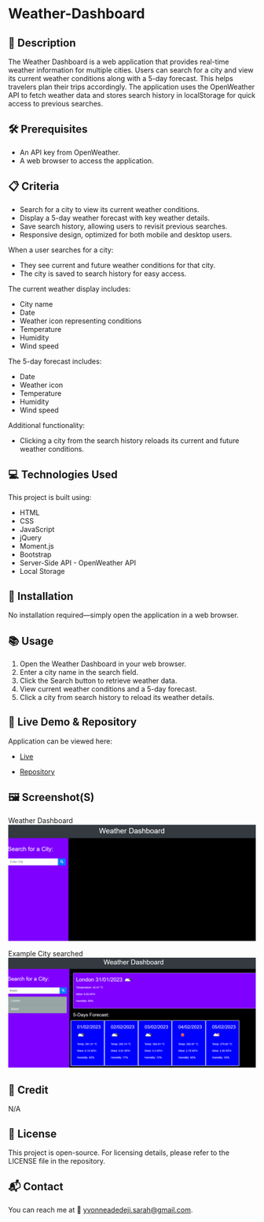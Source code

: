 # Weather-Dashboard

## 📌 Description
The Weather Dashboard is a web application that provides real-time weather information for multiple cities. Users can search for a city and view its current weather conditions along with a 5-day forecast. This helps travelers plan their trips accordingly. The application uses the OpenWeather API to fetch weather data and stores search history in localStorage for quick access to previous searches.

## 🛠 Prerequisites
* An API key from OpenWeather.
* A web browser to access the application.

## 📋 Criteria
* Search for a city to view its current weather conditions.
* Display a 5-day weather forecast with key weather details.
* Save search history, allowing users to revisit previous searches.
* Responsive design, optimized for both mobile and desktop users.

When a user searches for a city:
* They see current and future weather conditions for that city.
* The city is saved to search history for easy access.

The current weather display includes:
* City name
* Date
* Weather icon representing conditions
* Temperature
* Humidity
* Wind speed

The 5-day forecast includes:
* Date
* Weather icon
* Temperature
* Humidity
* Wind speed

Additional functionality:
* Clicking a city from the search history reloads its current and future weather conditions.

## 💻 Technologies Used
This project is built using:
* HTML
* CSS
* JavaScript
* jQuery
* Moment.js
* Bootstrap
* Server-Side API - OpenWeather API
* Local Storage

## 🚀 Installation
No installation required—simply open the application in a web browser.

## 📚 Usage
1. Open the Weather Dashboard in your web browser.
2. Enter a city name in the search field.
3. Click the Search button to retrieve weather data.
4. View current weather conditions and a 5-day forecast.
5. Click a city from search history to reload its weather details.

## 🔗 Live Demo & Repository
Application can be viewed here:
* [Live](https://yvonnesarah.github.io/Weather-Dashboard/)

* [Repository](https://github.com/yvonnesarah/Weather-Dashboard)

## 🖼 Screenshot(S)
Weather Dashboard
![Screenshot](assets/images/weather-dashboard.png "Weather Dashboard")

Example City searched
![Screenshot](assets/images/city-searched-with-current-and-5-days.png "Example City searched with current and 5 days shown")

## 👥 Credit
N/A

## 📜 License
This project is open-source. For licensing details, please refer to the LICENSE file in the repository.

## 📬 Contact
You can reach me at 📧 yvonneadedeji.sarah@gmail.com.
